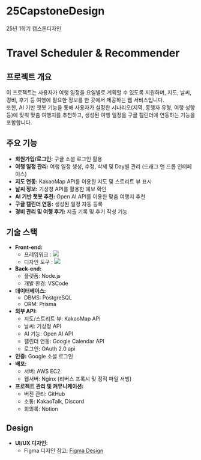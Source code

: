 # 25CapstoneDesign
25년 1학기 캡스톤디자인

# Travel Scheduler & Recommender

## 프로젝트 개요
이 프로젝트는 사용자가 여행 일정을 요일별로 계획할 수 있도록 지원하며, 지도, 날씨, 경비, 후기 등 여행에 필요한 정보를 한 곳에서 제공하는 웹 서비스입니다.  
또한, AI 기반 챗봇 기능을 통해 사용자가 설정한 시나리오(지역, 동행자 유형, 여행 성향 등)에 맞춰 맞춤 여행지를 추천하고, 생성된 여행 일정을 구글 캘린더에 연동하는 기능을 포함합니다.

## 주요 기능
- **회원가입/로그인:** 구글 소셜 로그인 활용
- **여행 일정 관리:** 여행 일정 생성, 수정, 삭제 및 Day별 관리 (드래그 앤 드롭 인터페이스)
- **지도 연동:** KakaoMap API를 이용한 지도 및 스트리트 뷰 표시
- **날씨 정보:** 기상청 API를 활용한 예보 확인
- **AI 기반 챗봇 추천:** Open AI API를 이용한 맞춤 여행지 추천
- **구글 캘린더 연동:** 생성된 일정 자동 등록
- **경비 관리 및 여행 후기:** 지출 기록 및 후기 작성 기능

## 기술 스택
- **Front-end:**  
  - 프레임워크 : <img src="https://img.shields.io/badge/react-%2361DAFB.svg?&style=for-the-badge&logo=react&logoColor=black" />
  - 디자인 도구 : <img src="https://img.shields.io/badge/figma-%23F24E1E.svg?&style=for-the-badge&logo=figma&logoColor=white" />
- **Back-end:**  
  - 플랫폼: Node.js  
  - 개발 환경: VSCode
- **데이터베이스:**  
  - DBMS: PostgreSQL  
  - ORM: Prisma
- **외부 API:**  
  - 지도/스트리트 뷰: KakaoMap API  
  - 날씨: 기상청 API  
  - AI 기능: Open AI API  
  - 캘린더 연동: Google Calendar API
  - 로그인: OAuth 2.0 api
- **인증:** Google 소셜 로그인
- **배포:**  
  - 서버: AWS EC2  
  - 웹서버: Nginx (리버스 프록시 및 정적 파일 서빙)
- **프로젝트 관리 및 커뮤니케이션:**  
  - 버전 관리: GitHub  
  - 소통: KakaoTalk, Discord  
  - 회의록: Notion

## Design
- **UI/UX 디자인:**  
  - Figma 디자인 참고: [Figma Design](https://www.figma.com/design/43bODe77hYu02GHCPcvaD1/2025-1-%EC%BA%A1%EC%8A%A4%ED%86%A4-%EB%94%94%EC%9E%90%EC%9D%B8?node-id=0-1&t=JjS8VRgIPhXlqtoS-1)

